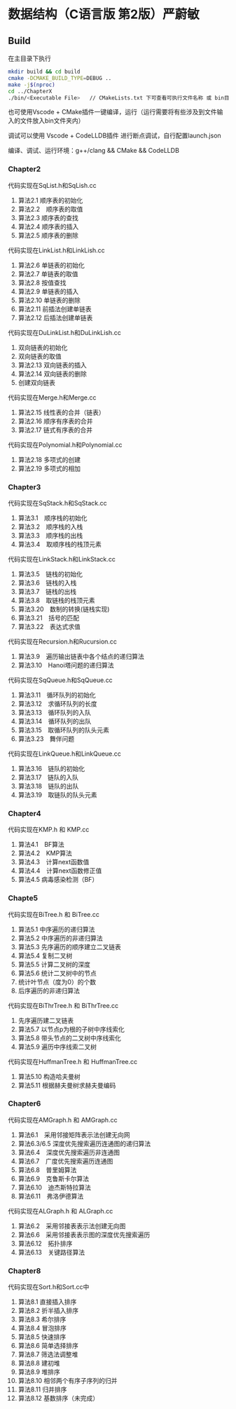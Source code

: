 # 数据结构（C语言版 第2版）严蔚敏

## Build

在主目录下执行

```bash
mkdir build && cd build
cmake -DCMAKE_BUILD_TYPE=DEBUG ..
make -j$(nproc)  
cd ../ChapterX
./bin/<Executable File>   // CMakeLists.txt 下可查看可执行文件名称 或 bin目录下
```

也可使用Vscode + CMake插件一键编译，运行（运行需要将有些涉及到文件输入的文件放入bin文件夹内）

调试可以使用 Vscode + CodeLLDB插件 进行断点调试，自行配置launch.json

编译、调试、运行环境：g++/clang && CMake && CodeLLDB

### Chapter2

代码实现在SqList.h和SqLish.cc

1. 算法2.1 顺序表的初始化
2. 算法2.2　顺序表的取值
3. 算法2.3 顺序表的查找
4. 算法2.4 顺序表的插入
5. 算法2.5 顺序表的删除

代码实现在LinkList.h和LinkLish.cc

1. 算法2.6 单链表的初始化
2. 算法2.7 单链表的取值
3. 算法2.8 按值查找
4. 算法2.9 单链表的插入
5. 算法2.10 单链表的删除
6. 算法2.11 前插法创建单链表
7. 算法2.12 后插法创建单链表

代码实现在DuLinkList.h和DuLinkLish.cc

1. 双向链表的初始化
2. 双向链表的取值
3. 算法2.13 双向链表的插入
4. 算法2.14 双向链表的删除
5. 创建双向链表

代码实现在Merge.h和Merge.cc

1. 算法2.15 线性表的合并（链表）
2. 算法2.16 顺序有序表的合并
3. 算法2.17 链式有序表的合并

代码实现在Polynomial.h和Polynomial.cc

1. 算法2.18 多项式的创建
2. 算法2.19 多项式的相加

### Chapter3

代码实现在SqStack.h和SqStack.cc

1. 算法3.1　顺序栈的初始化
2. 算法3.2　顺序栈的入栈
3. 算法3.3　顺序栈的出栈
4. 算法3.4　取顺序栈的栈顶元素

代码实现在LinkStack.h和LinkStack.cc

1. 算法3.5　链栈的初始化
2. 算法3.6　链栈的入栈
3. 算法3.7　链栈的出栈
4. 算法3.8　取链栈的栈顶元素
5. 算法3.20　数制的转换(链栈实现)
6. 算法3.21　括号的匹配
7. 算法3.22　表达式求值

代码实现在Recursion.h和Rucursion.cc

1. 算法3.9　遍历输出链表中各个结点的递归算法
2. 算法3.10　Hanoi塔问题的递归算法

代码实现在SqQueue.h和SqQueue.cc

1. 算法3.11　循环队列的初始化
2. 算法3.12　求循环队列的长度
3. 算法3.13　循环队列的入队
4. 算法3.14　循环队列的出队
5. 算法3.15　取循环队列的队头元素
6. 算法3.23　舞伴问题

代码实现在LinkQueue.h和LinkQueue.cc

1. 算法3.16　链队的初始化
2. 算法3.17　链队的入队
3. 算法3.18　链队的出队
4. 算法3.19　取链队的队头元素

### Chapter4

代码实现在KMP.h 和 KMP.cc

1. 算法4.1　BF算法
2. 算法4.2　KMP算法
3. 算法4.3　计算next函数值
4. 算法4.4　计算next函数修正值
5. 算法4.5 病毒感染检测（BF）

### Chapte5

代码实现在BiTree.h 和 BiTree.cc

1. 算法5.1 中序遍历的递归算法
2. 算法5.2 中序遍历的非递归算法
3. 算法5.3 先序遍历的顺序建立二叉链表
4. 算法5.4 复制二叉树
5. 算法5.5 计算二叉树的深度
6. 算法5.6 统计二叉树中的节点
7. 统计叶节点（度为0）的个数
8. 后序遍历的非递归算法

代码实现在BiThrTree.h 和 BiThrTree.cc

1. 先序遍历建二叉链表
2. 算法5.7 以节点p为根的子树中序线索化
3. 算法5.8 带头节点的二叉树中序线索化
4. 算法5.9 遍历中序线索二叉树

代码实现在HuffmanTree.h 和 HuffmanTree.cc

1. 算法5.10 构造哈夫曼树
2. 算法5.11 根据赫夫曼树求赫夫曼编码

### Chapter6

代码实现在AMGraph.h 和 AMGraph.cc

1. 算法6.1　采用邻接矩阵表示法创建无向网
2. 算法6.3/6.5 深度优先搜索遍历连通图的递归算法
3. 算法6.4　深度优先搜索遍历非连通图
4. 算法6.7　广度优先搜索遍历连通图
5. 算法6.8　普里姆算法
6. 算法6.9　克鲁斯卡尔算法
7. 算法6.10　迪杰斯特拉算法
8. 算法6.11　弗洛伊德算法

代码实现在ALGraph.h 和 ALGraph.cc

1. 算法6.2　采用邻接表表示法创建无向图
2. 算法6.6　采用邻接表表示图的深度优先搜索遍历
3. 算法6.12　拓扑排序
4. 算法6.13　关键路径算法

### Chapter8

代码实现在Sort.h和Sort.cc中

1. 算法8.1 直接插入排序
2. 算法8.2 折半插入排序
3. 算法8.3 希尔排序
4. 算法8.4 冒泡排序
5. 算法8.5 快速排序
6. 算法8.6 简单选择排序
7. 算法8.7 筛选法调整堆
8. 算法8.8 建初堆
9. 算法8.9 堆排序
10. 算法8.10 相邻两个有序子序列的归并
11. 算法8.11 归并排序
12. 算法8.12 基数排序（未完成）
